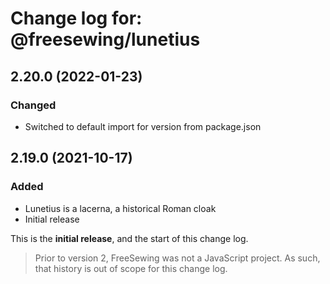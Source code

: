 # Change log for: @freesewing/lunetius


## 2.20.0 (2022-01-23)

### Changed

 - Switched to default import for version from package.json

## 2.19.0 (2021-10-17)

### Added

 - Lunetius is a lacerna, a historical Roman cloak
 - Initial release


This is the **initial release**, and the start of this change log.

> Prior to version 2, FreeSewing was not a JavaScript project.
> As such, that history is out of scope for this change log.

